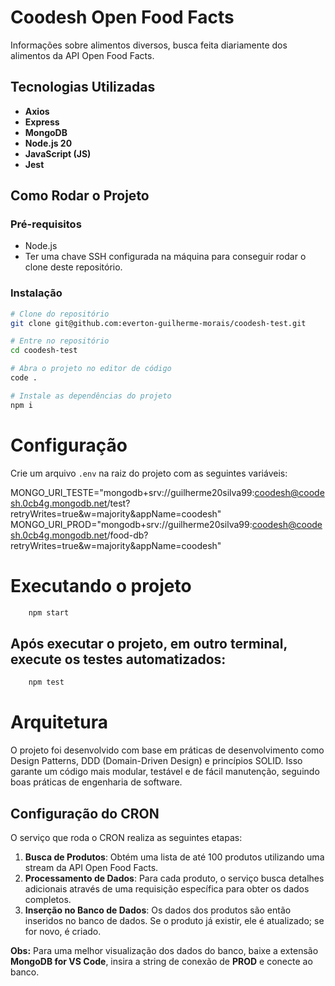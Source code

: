 # Coodesh Open Food Facts

Informações sobre alimentos diversos, busca feita diariamente dos alimentos da API Open Food Facts.

## Tecnologias Utilizadas

- **Axios**
- **Express**
- **MongoDB**
- **Node.js 20**
- **JavaScript (JS)**
- **Jest**

## Como Rodar o Projeto

### Pré-requisitos

- Node.js
- Ter uma chave SSH configurada na máquina para conseguir rodar o clone deste repositório.

### Instalação

```bash
# Clone do repositório
git clone git@github.com:everton-guilherme-morais/coodesh-test.git

# Entre no repositório
cd coodesh-test

# Abra o projeto no editor de código
code .

# Instale as dependências do projeto
npm i
```

# Configuração

Crie um arquivo `.env` na raiz do projeto com as seguintes variáveis:

MONGO_URI_TESTE="mongodb+srv://guilherme20silva99:coodesh@coodesh.0cb4g.mongodb.net/test?retryWrites=true&w=majority&appName=coodesh"
MONGO_URI_PROD="mongodb+srv://guilherme20silva99:coodesh@coodesh.0cb4g.mongodb.net/food-db?retryWrites=true&w=majority&appName=coodesh"

# Executando o projeto

```bash
    npm start
```

## Após executar o projeto, em outro terminal, execute os testes automatizados:

```bash
    npm test
```

# Arquitetura

O projeto foi desenvolvido com base em práticas de desenvolvimento como Design Patterns, DDD (Domain-Driven Design) e princípios SOLID. Isso garante um código mais modular, testável e de fácil manutenção, seguindo boas práticas de engenharia de software.

## Configuração do CRON

O serviço que roda o CRON realiza as seguintes etapas:

1. **Busca de Produtos**: Obtém uma lista de até 100 produtos utilizando uma stream da API Open Food Facts.
2. **Processamento de Dados**: Para cada produto, o serviço busca detalhes adicionais através de uma requisição específica para obter os dados completos.
3. **Inserção no Banco de Dados**: Os dados dos produtos são então inseridos no banco de dados. Se o produto já existir, ele é atualizado; se for novo, é criado.

**Obs:** Para uma melhor visualização dos dados do banco, baixe a extensão **MongoDB for VS Code**, insira a string de conexão de **PROD** e conecte ao banco.

